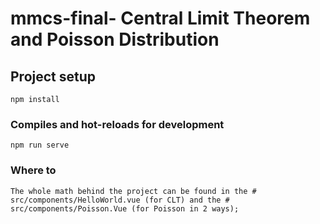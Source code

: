 # mmcs-final- Central Limit Theorem  and Poisson Distribution

## Project setup
```
npm install
```

### Compiles and hot-reloads for development
```
npm run serve
```
### Where to
 ```
 The whole math behind the project can be found in the # src/components/HelloWorld.vue (for CLT) and the # src/components/Poisson.Vue (for Poisson in 2 ways); 
 ```
